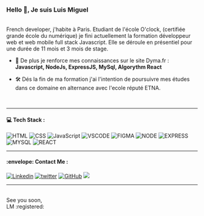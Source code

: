 <h3 align="left">Hello 👋, Je suis Luis Miguel</h3>

<br/>
French developer, j'habite à Paris.
Etudiant de l'école O'clock, (certifiée grande école du numérique) je fini actuellement la formation développeur web et web mobile full stack Javascript. 
Elle se déroule en présentiel pour une durée de 11 mois et 3 mois de stage.
<br/>

- 🌱 De plus je renforce mes connaissances sur le site Dyma.fr :  **Javascript, NodeJs, ExpressJS, MySql, Algorythm React** 

- :hammer_and_wrench:  Dés la fin de ma formation j'ai l'intention de poursuivre mes études dans ce domaine en alternance avec l'ecole réputé ETNA.  
<br/>

<hr/>
<h4 align="left"> 💻 Tech Stack :</h4>

![HTML](https://img.shields.io/badge/HTML-%23FFac45.svg?&style=for-the-badge&logo=html5&logoColor=white&color=orange)
![CSS](https://img.shields.io/badge/CSS-%23FFac45.svg?&style=for-the-badge&logo=css3&logoColor=white&color=blue)
![JavaScript](https://img.shields.io/badge/JAVASCRIPT-%23FFac45.svg?&style=for-the-badge&logo=javascript&logoColor=white&color=yellow)
![VSCODE](https://img.shields.io/badge/Visual_Studio_Code-0078D4?style=for-the-badge&logo=visual%20studio%20code&logoColor=white)
![FIGMA](https://img.shields.io/badge/figma-%23F24E1E.svg?style=for-the-badge&logo=figma&logoColor=white)
![NODE](https://img.shields.io/badge/Node.js-43853D?style=for-the-badge&logo=node.js&logoColor=white)
![EXPRESS](https://img.shields.io/badge/Express.js-404D59?style=for-the-badge)
![MYSQL](https://img.shields.io/badge/MySQL-005C84?style=for-the-badge&logo=mysql&logoColor=white)
![REACT](https://img.shields.io/badge/React-20232A?style=for-the-badge&logo=react&logoColor=61DAFB)
<hr/>

<h4 align="left"> :envelope: Contact Me :</h4>

<a href='https://fr.linkedin.com/in/luis-miguel-robles-81213463' target="_blank"><img alt='Linkedin' src='https://img.shields.io/badge/linkedin-%230077B5.svg?style=for-the-badge&logo=linkedin&logoColor=white'/></a>
<a href='https://twitter.com/LuismiMarcoDj' target="_blank"><img alt='twitter' src='https://img.shields.io/badge/Twitter-%231DA1F2.svg?style=for-the-badge&logo=Twitter&logoColor=white'/></a>
[![GitHub](https://img.shields.io/badge/GitHub-100000?style=for-the-badge&logo=github&logoColor=white)](https://github.com/LuisMiLR)
<a href="mailto:luismiguel.robles.lr@gmail.com" target="_blank"><img src="https://img.shields.io/badge/Email-luismiguel.robles.lr@gmail.com-teal?style=for-the-badge&logo=gmail"></a>
<hr/>
<br/>
See you soon, 
<br/>
LM :registered:







